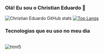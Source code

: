 ### Olá! Eu sou o Christian Eduardo 👋

![Christian Eduardo GitHub stats](https://github-readme-stats.vercel.app/api?username=Christian985&show_icons=true&theme=tokyonight)
[![Top Langs](https://github-readme-stats.vercel.app/api/top-langs/?username=Christian985&langs_count=8)](https://github.com/anuraghazra/github-readme-stats)

### Tecnologias que eu uso no meu dia

<div style="display: inline_block"></br>

<img align="center" alt="html5" src="https://img.shields.io/badge/Python-3776AB?style=for-the-badgelogo=pythonlogoColor=white">

</div>
